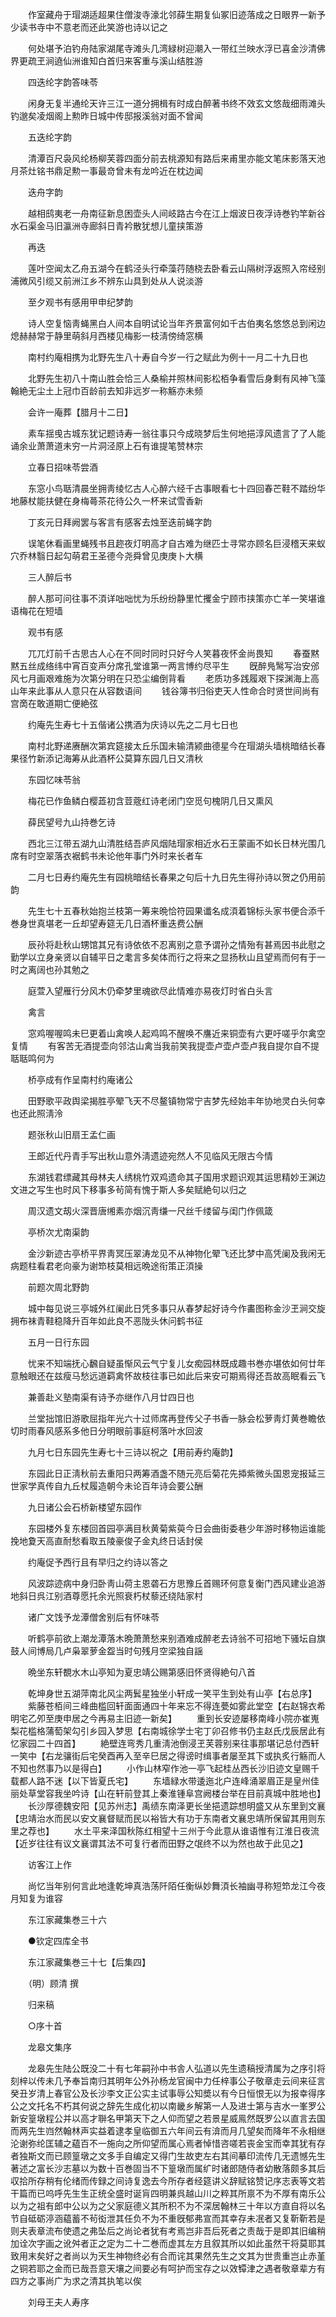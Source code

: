 <!-- { "loadSidebar": true } -->
　　作室藏舟于瑁湖适超果住僧浚寺濠北邻薛生期复仙冢旧迹落成之日眼界一新予少读书寺中不意老而还此笑游也诗以记之

　　何处堪予泊钓舟陆家湖尾寺滩头几湾緑树迎潮入一带红兰映水浮已喜金沙清佛界更疏玊涧遶仙洲谁知白首归来客重与溪山结胜游

　　四迭纶字韵答味苓

　　闲身无复半通纶天许三江一道分拥楫有时成白醉著书终不效玄文悠哉细雨滩头钓邈矣凌烟阁上勲昨日城中传邸报溪翁对面不曾闻

　　五迭纶字韵

　　清潭百尺袅风纶杨柳芙蓉四面分前去桃源知有路后来甫里亦能文笔床影落天池月茶灶铭书鼎足勲一事最竒曾未有龙吟近在枕边闻

　　迭舟字韵

　　越相鸱夷老一舟南征新息困壶头人间岐路古今在江上烟波日夜浮诗巻钓竿新谷水石渠金马旧瀛洲寺廊斜日青衿散犹想儿童挟策游

　　再迭

　　莲叶空闻太乙舟五湖今在鹤泾头行牵藻荇随桡去卧看云山隔树浮返照入帘经别浦微风引缆又前洲江乡不辨东山具到处从人说淡游

　　至夕观书有感用甲申纪梦韵

　　诗人空复恼靑蝇黑白人间本自明试论当年齐景富何如千古伯夷名悠悠总到闲边熄赫赫常于静里萌斜月西楼见梅影一枝淸傍绮窓横

　　南村约庵相携为北野先生八十寿自今岁一行之赋此为例十一月二十九日也

　　北野先生初八十南山胜会恰三人桑榆并照林间影松栢争看雪后身剩有风神飞藻翰絶无尘土上冠巾百龄前去知非远岁一称觞亦未频

　　会许一庵葬【腊月十二日】

　　素车揺曵古城东犹记题诗寿一翁往事只今成晓梦后生何地挹淳风遗言了了人能诵余业萧萧道未穷一片洞泾原上石有谁提笔赞林宗

　　立春日招味苓尝酒

　　东窓小鸟聒清晨坐拥靑绫忆古人心醉六经千古事眼看七十四回春芒鞋不踏纷华地藤杖能扶健在身梅蕚茶花待公久一杯来试雪香新

　　丁亥元日拜阙罢与客言有感客去烛至迭前蝇字韵

　　误笔休看画里蝇残书且趂夜灯明高才自古难为继匹士寻常亦顾名巨浸稽天来蚁穴乔林翳日起勾萌君王圣德今尧舜曾见庚庚卜大横

　　三人醉后书

　　醉人那可问往事不湏详咄咄忧为乐纷纷静里忙攫金宁顾市挟策亦亡羊一笑堪谁语梅花在短墙

　　观书有感

　　兀兀灯前千古思古人心在不同时同时只好今人笑暮夜怀金尚畏知
　　春蚕黙黙五丝成络纬中宵百变声分席孔堂谁第一两言博约尽平生
　　旣醉鳬鹥写治安邠风七月画艰难施为次第分明在只恐尘编倒背看
　　老质功多践履艰下探渊海上高山年来此事从人意只在从容数语间
　　钱谷簿书归俗吏天人性命合时贤世间尚有宫啇在敢道期亡便絶弦

　　约庵先生寿七十五偕诸公携酒为庆诗以先之二月七日也

　　南村北野递赓酬次第宾筵接太丘乐国未输清颍曲德星今在瑁湖头墙桃暗结长春果径竹新添记海筹从此酒杯公莫算东园几日又清秋

　　东园忆味苓翁

　　梅花已作鱼鳞白樱蕋初含荳蔲红诗老闭门空觅句槐阴几日又熏风

　　薛民望号九山持巻乞诗

　　西北三江带五湖九山清胜结吾庐风烟陆瑁家相近水石王蒙画不如长日林光围几席有时空翠落衣裾鹤书未论他年事门外时来长者车

　　二月七日寿约庵先生有园桃暗结长春果之句后十九日先生得孙诗以贺之仍用前韵

　　先生七十五春秋始抱兰枝第一筹来晩恰符园果谶名成湏着锦标头家书便合添千巻身世真堪老一丘却望寿筵无几日酒杯重迭费公酬

　　辰孙将赴秋山甥馆其兄有诗依依不忍离别之意予谓孙之情殆有甚焉因书此慰之勤学以立身亲贤以自辅平日之耄言多矣体而行之将来之显扬秋山且望焉而何有于一时之离阔也孙其勉之

　　庭萱入望雁行分风木仍牵梦里魂欲尽此情难亦易夜灯时省白头言

　　禽言

　　窓鸡喔喔鸣未巳更着山禽唤人起鸡鸣不醒唤不譍近来铜壶有六更吁嗟乎尔禽空复情
　　有客苦无酒提壶向邻沽山禽当我前笑我提壶卢壶卢壶卢我自提尔自不提聒聒鸣何为

　　桥亭成有作呈南村约庵诸公

　　田野歌平政舆梁揭胜亭翚飞天不尽鳌镇物常宁吉梦先经始丰年协地灵白头何幸也还此照淸泠

　　题张秋山旧扇王孟仁画

　　王郎近代丹青手写出秋山意外淸遗迹宛然人不见临风无限古今情

　　东湖钱君缥藏其母林夫人绣桃竹双鸡遗命其子国用求题识观其运思精妙王渊边文进之写生也时风下移事多茍简有愧于斯人多矣赋絶句以归之

　　周汉遗文刼火深晋唐缃素亦烟沉靑缣一尺丝千缕留与闺门作佩箴

　　亭桥次尤南渠韵

　　金沙新迹古亭桥平界靑冥压翠涛龙见不从神物化翚飞还比梦中高凭阑及我闲无病题柱看君老向豪为谢笻枝莫相远晩途衔策正湏操

　　前题次周北野韵

　　城中每见说三亭城外红阑此日凭多事只从春梦起好诗今作畵图称金沙玊涧交旋拥布袜青鞋稳降升百年如此良不恶陇头休问鹤书征

　　五月一日行东园

　　忧来不知端抚心飜自疑虽惭风云气宁复儿女痴园林既成趣书巻亦堪依如何廿年意触眼还在兹瘦马愁远道羁禽怀故枝往事已如此后来安可期焉得还吾故高眠看云飞

　　兼善赴义塾南渠有诗予亦继作八月廿四日也

　　兰堂拙馆旧游歌屈指年光六十过师席再登传父子书香一脉会松萝靑灯黄巻瞻依切时雨春风感系多他日分明眼前事庭柯落叶水回波

　　九月七日东园先生寿七十三诗以祝之【用前寿约庵韵】

　　东园此日正淸秋前去重阳只两筹酒盏不随元亮后菊花先揷紫微头国恩宠报延三世家学真传自九丘杖履造朝今未论百年诗会要公酬

　　九日诸公会石桥新楼望东园作

　　东园楼外复东楼回首园亭满目秋黄菊紫萸今日会曲街委巷少年游时移物运谁能挽地夐天高直耐愁看取五陵豪俊子金丸终日话封侯

　　约庵促予西行且有早归之约诗以答之

　　风波踪迹病中身归卧靑山荷主恩砻石方思豫丘首赐环何意复衡门西风建业追游地斜日呉江别酒尊愿托余光照衰朽杖藜还绕陆家村

　　诸广文饯予龙潭僧舍别后有怀味苓

　　听鹤亭前欲上潮龙潭落木晩萧萧愁来别酒难成醉老去诗翁不可招地下骚坛自旗鼓人间博局几卢枭翠萝金盌当时句残月空梁独自謡

　　晩坐东轩覩水木山亭知为夏忠靖公赐第感旧怀贤得絶句八首

　　乾坤身世五湖萍南北风尘两鬂星独坐小轩成一笑平生到处有山亭【右总序】
　　紫藤苍栢间三峰曲槛回轩面面通四十年来忘不得连甍如雾此堂空【右赵锦衣希明宅乙夘至庚申居之今再易主旧迹一新矣】
　　重到长安迹屡移南峰小院亦崔嵬梨花槛格蒲萄架勾引乡园入梦思【右南城徐学士宅丁卯召修书仍主赵氏戊辰居此有忆家园二十四首】
　　絶壁连弯秀几重淸池倒浸玊芙蓉别来往事那堪记总付西轩一笑中【右龙骧街后宅癸酉再入至辛巳居之得谤时缉事者屡至其下或执炙行觞而人不知也然事乃以是得白】
　　小作山林窄作池一亭飞起桂丛西长沙旧迹文皇赐千载都人路不迷【以下皆夏氏宅】
　　东墙緑水带逶迤北户连峰涌翠眉正是皇州佳丽处草堂容我坐吟诗【山在轩前登其上秦淮锺阜宫阙楼台举在目前真城中胜地也】
　　长沙厚德魏安阳【见苏州志】禹绩东南泽更长坐挹遗踪想明盛又从东里到文襄【忠靖治水而民以安文襄督赋而民以裕皆大有功于东南者文襄忠靖所保留其用则东里之荐也】
　　水土平来泽国秋陈红相望十三州于今此意从谁语惟有江淮日夜流【近岁往往有议文襄谓其法不可复行者而田野之氓终不以为然也故于此见之】

　　访客江上作

　　尚忆当年别何言此地逢乾坤真浩荡阡陌任衡纵妙舞湏长袖幽寻称短笻龙江今夜月知复为谁容

　　东江家藏集巻三十六

　　●钦定四库全书

　　东江家藏集巻三十七【后集四】

　　（明）顾清 撰

　　归来稿

　　○序十首

　　龙皋文集序

　　龙皋先生陆公既没二十有七年嗣孙中书舎人弘道以先生遗稿授清属为之序引将刻梓以传未几予奉旨南归其明年公外孙杨龙官闽中力任梓事公子敬章走云间来征言癸丑岁清上春官公及长沙李文正公实主试事辱公知奬以有今日恒恨无以为报幸得序公之文托名不朽其何说之辞先生成化初以南畿乡解第一人及进士第与吉水一峯罗公新安篁墩程公并以高才聨名甲第天下之人仰而望之若景星威鳯然既罗公以直言去国而两先生岿然翰林声实益着逮孝皇临御五六年间云有渰而月几望矣而降年不永相继沦谢弥纶匡辅之藴百不一施向之所仰望而属心焉者悼惜咨嗟若丧金宝而幸其犹有存者独斯文而已顾篁墩之文多手自编定又得门生故吏左右其间摹印流传几无遗憾先生著述之富长沙志墓以为数十百巻固当不下篁墩而属纩时诸郎随侍者幼散落颇多其后収拾所存稍有伦绪而传録之间诗复逸去今所存者经筵讲义辞赋铭赞记序志表等文若干篇而已呜呼先生生正统全盛时诞肓四明兼呉越山川之粹其所禀不为不厚有南乐公以为之祖有郎中公以为之父家庭德义其所积不为不深居翰林三十年以方直自将以名节自砥砺渟涵藴蓄不茍衒泄其任负不为不重旣郁弗宣而其幸存未冺者又复靳靳若是则夫表章流布使遗之弗坠后之尚论者犹有考焉岂非吾后死者之责哉于是即其旧编稍加诠次字画之讹舛者正之定为二十二巻而虚其左方且叙其所以如此虽然干将莫耶其致用末矣好之者尚以为天生神物终必有合而诧其果然先生之文其为世贵重岂止赤堇之铜若耶之金而已哉吾意天壤之间要必有呵护而宝存之以效镡津之遇者敬章辈方有四方之事尚广为求之清其执笔以俟

　　刘母王夫人寿序

